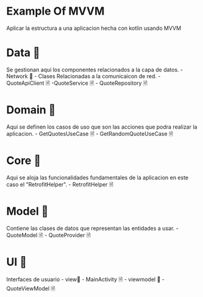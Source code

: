
# Example Of MVVM

Aplicar la estructura a una aplicacion hecha con kotlin usando MVVM

# Data 📁
Se gestionan aqui los componentes relacionados a la capa de datos.
    - Network 📁
        - Clases Relacionadas a la comunicaicon de red.
            - QuoteApiClient 🗎
            -QuoteService 🗎
    - QuoteRepository 🗎
# Domain 📁
Aqui se definen los casos de uso que son las acciones que podra realizar la aplicacion.
    - GetQuotesUseCase 🗎
    - GetRandomQuoteUseCase 🗎
# Core 📁
Aqui se aloja las funcionalidades fundamentales de la aplicacion en este caso el "RetrofitHelper".
    - RetrofitHelper 🗎
# Model 📁
Contiene las clases de datos que representan las entidades a usar.
    - QuoteModel 🗎
    - QuoteProvider 🗎
# UI 📁
Interfaces de usuario
    - view📁
        - MainActivity 🗎
    - viewmodel 📁
        - QuoteViewModel 🗎
